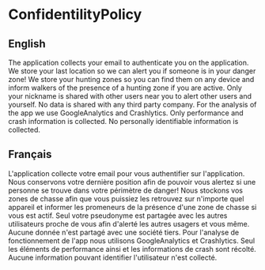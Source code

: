 # ConfidentilityPolicy

## English
The application collects your email to authenticate you on the application.
We store your last location so we can alert you if someone is in your danger zone! 
We store your hunting zones so you can find them on any device and inform walkers of the presence of a hunting zone if you are active.
Only your nickname is shared with other users near you to alert other users and yourself. No data is shared with any third party company.
For the analysis of the app we use GoogleAnalytics and Crashlytics. Only performance and crash information is collected. 
No personally identifiable information is collected. 


## Français
L'application collecte votre email pour vous authentifier sur l'application.
Nous conservons votre dernière position afin de pouvoir vous alertez si une personne se trouve dans votre périmètre de danger! 
Nous stockons vos zones de chasse afin que vous puissiez les retrouvez sur n'importe quel appareil et informer les promeneurs de la présence d'une zone de chasse si vous est actif.
Seul votre pseudonyme est partagée avec les autres utilisateurs proche de vous afin d'alerté les autres usagers et vous même. Aucune donnée n'est partagé avec une société tiers.
Pour l'analyse de fonctionnement de l'app nous utilisons GoogleAnalytics et Crashlytics. Seul les éléments de performance ainsi et les informations de crash sont récolté. 
Aucune information pouvant identifier l'utilisateur n'est collecté. 
